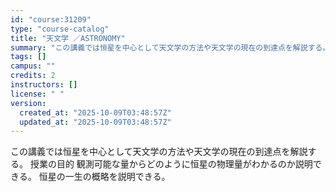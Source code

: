 ```yaml
---
id: "course:31209"
type: "course-catalog"
title: "天文学 ／ASTRONOMY"
summary: "この講義では恒星を中心として天文学の方法や天文学の現在の到達点を解説する。 授業の目的 観測可能な量からどのように恒星の物理量がわかるのか説明できる。 恒星の一生の概略を説明できる。"
tags: []
campus: ""
credits: 2
instructors: []
license: " "
version:
  created_at: "2025-10-09T03:48:57Z"
  updated_at: "2025-10-09T03:48:57Z"
---
```


この講義では恒星を中心として天文学の方法や天文学の現在の到達点を解説する。 授業の目的 観測可能な量からどのように恒星の物理量がわかるのか説明できる。 恒星の一生の概略を説明できる。
